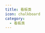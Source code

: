 ```yaml
---
title: 看板类
icon: chalkboard
category:
  - 看板类
---
```


<div class="catalog-display-container">
  <Catalog base='/dashboard/' />
</div>